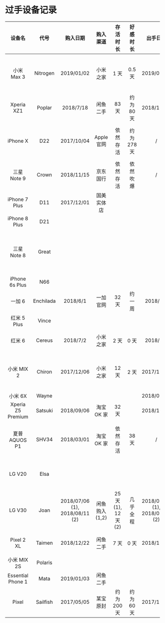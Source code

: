 # 过手设备记录

设备名 | 代号 | 购入日期 | 购入渠道 | 存活时长 | 好感时长 | 出手日期 | 出手方式 | 评价 | 数量
:----: | :----: | :----: | :----: | :----: | :----: | :----: | :----: | :----: | :----:
小米 Max 3 | Nitrogen | 2019/01/02 | 小米之家 | 1 天 | 0.5 天 | 2019/01/03 | 谎称给丈母娘买新手机 | 吹爆 | 1
Xperia XZ1 | Poplar | 2018/7/18 | 闲鱼二手 | 83 天 | 约为 80 天 | 2018/10/09 | 闲鱼自刀 | 让我无欲无求啊 | 1
iPhone X | D22 | 2017/10/04 | Apple 官网 | 依然存活 | 约为 278 天 | / | / | iPhone X 的 OLED 是最好的 | 1
三星 Note 9 | Crown | 2018/11/15 | 京东国行 | 依然存活 | 依然吹爆 | / | / | 窝 TM 吹爆 | 1
iPhone 7 Plus| D11 | 2017/12/01 | 国美实体店 | | | | |
iPhone 8 Plus| D21 | | | | | | |
三星 Note 8 | Great | | | | | | | 买买买，除了电池没啥短板的样子 | 1
iPhone 6s Plus | N66 | | | | | | |
一加 6 | Enchilada | 2018/6/1 | 一加官网 | 32 天 | 约一周 | 2018/7/3 | 闲鱼自刀 | 浓艳 | 1
红米 5 Plus | Vince | | | | | | |
红米 6 | Cereus | 2018/7/2 | 小米之家 | 2 天 | 0 天 | 2018/7/4 | 闲鱼自刀 | 耽误我一天上班时间 | 1
小米 MIX 2 | Chiron | 2017/12/06 | 小米之家 | 12 天 | 2 天 | 2017/12/18 | 闲鱼自刀 | 刷LOS后下巴屏幕居然不是圆角 | 1
小米 6X | Wayne | | | | | 2018/07/06 | | | 1
Xperia Z5 Premium | Satsuki | 2018/09/06 | 淘宝 OK 家 | 32 天 | | 2018/10/08 | 闲鱼自刀 |
夏普 AQUOS P1 | SHV34 | 2018/03/01 | 淘宝 OK 家 | 依然存活 | 38天 | / | / | 这120HZ屏幕的洋垃圾吹爆 | 1
LG V20 | Elsa | | | | | | 竟然用了线性马达 | 1
LG V30 | Joan | 2018/07/06 (1), 2018/08/11 (2) | 闲鱼购入(1,2) | 25 天 (1), 12 天 (2) | 几乎全程 | 2018/07/31 (1), 2018/08/23 (2) | 闲鱼自刀(1,2) | 吹爆 | 2
Pixel 2 XL | Taimen | 2018/12/22 | 闲鱼二手 | 7 天 | 0 天 | 2018/12/29 | 闲鱼自刀 | 看上去一点也不高级 | 1
小米 MIX 2S | Polaris | | | | | | |
Essential Phone 1 | Mata | 2019/01/03 | 闲鱼二手 | | | | | | 1
Pixel | Sailfish | 2017/05/05 | 某宝原封 | 约为 200天 | 约为 60 天 | 2017/11/24 | 群友消化 | Google大法好 | 1
